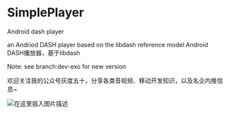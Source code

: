 # SimplePlayer
Android dash player

an Andriod DASH player based on the libdash reference model
Android DASH播放器，基于libdash

Note: see branch:dev-exo for new version

欢迎关注我的公众号灰度五十，分享各类音视频、移动开发知识，以及名企内推信息~

![在这里插入图片描述](https://img-blog.csdnimg.cn/20181222184847599.jpg)
